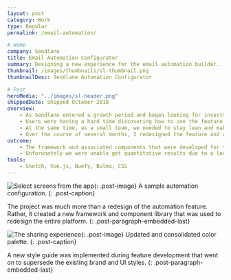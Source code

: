 ```yaml
---
layout: post
category: Work
type: Regular
permalink: /email-automation/

# Home
company: Sendlane
title: Email Automation Configurator
summary: Designing a new experience for the email automation builder.
thumbnail: /images/thumbnails/sl-thumbnail.png
thumbnailDesc: Sendlane Automation Configurator

# Post
heroMedia: "../images/sl-header.png"
shippedDate: Shipped October 2018
overview:
    - As Sendlane entered a growth period and began looking for investment, it became clear that if we were going to compete with the likes of Active Campaign and Mail Chimp, we needed to modernize our core email automation feature.
    - Users were having a hard time discovering how to use the feature and it was expensive for the support team to teach them one-on-one.
    - At the same time, as a small team, we needed to stay lean and make improvements quickly.
    - Over the course of several months, I redesigned the feature and worked with the development team to launch it.
outcome:
    - The framework and associated components that were developed for this feature laid the foundation for a broader refresh of the entire platform.
    - Unforunately we were unable get quantitative results due to a lack of analytics tools but the customer support team was very happy with the results and our users were too.
tools:
    - Sketch, Vue.js, Buefy, Bulma, CSS
---
```


![Select screens from the app](../images/sl-automations-canvas.png){: .post-image}
A sample automation configuration.
{: .post-caption}

The project was much more than a redesign of the automation feature. Rather, it created a new framework and component library that was used to redesign the entire platform.
{: .post-paragraph-embedded-last}


![The sharing experience](../images/sl-colors.png){: .post-image}
Updated and consolidated color palette.
{: .post-caption}

A new style guide was implemented during feature development that went on to supersede the existing brand and UI styles.
{: .post-paragraph-embedded-last}

